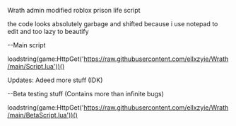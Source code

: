 Wrath admin modified roblox prison life script 

 

 
 the code looks absolutely garbage and shifted because i use notepad to edit and too lazy to beautify
 
 
 
 --Main script
 
 
loadstring(game:HttpGet('https://raw.githubusercontent.com/ellxzyie/Wrath/main/Script.lua'))()

Updates: Adeed more stuff (IDK)




--Beta testing stuff (Contains more than infinite bugs)


loadstring(game:HttpGet('https://raw.githubusercontent.com/ellxzyie/Wrath/main/BetaScript.lua'))()

